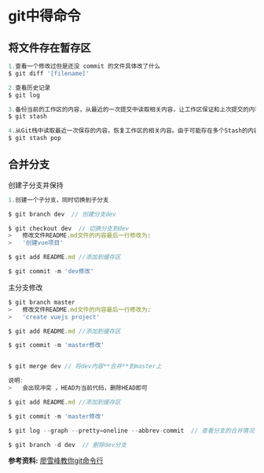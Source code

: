 # git中得命令




## 将文件存在暂存区
```javascript
1.查看一个修改过但是还没 commit 的文件具体改了什么
$ git diff '[filename]'

2.查看历史记录
$ git log

3.备份当前的工作区的内容，从最近的一次提交中读取相关内容，让工作区保证和上次提交的内容一致。同时，将当前的工作区内容保存到Git栈中。
$ git stash 

4.从Git栈中读取最近一次保存的内容，恢复工作区的相关内容。由于可能存在多个Stash的内容，所以用栈来管理，pop会从最近的一个stash中读取内容并恢复。
$ git stash pop 
````

## 合并分支
创建子分支并保持
```javascript
1.创建一个子分支，同时切换到子分支

$ git branch dev  // 创建分支dev

$ git checkout dev  // 切换分支到dev
>   修改文件README.md文件的内容最后一行修改为: 
>   '创建vue项目'

$ git add README.md //添加到缓存区

$ git commit -m 'dev修改'
```

主分支修改

```javascript
$ git branch master
>   修改文件README.md文件的内容最后一行修改为: 
>   'create vuejs project'

$ git add README.md //添加到缓存区

$ git commit -m 'master修改'


$ git merge dev // 将dev内容**合并**到master上

说明:
>   会出现冲突 ，HEAD为当前代码，删除HEAD即可

$ git add README.md //添加到缓存区

$ git commit -m 'master修改'

$ git log --graph --pretty=oneline --abbrev-commit  // 查看分支的合并情况

$ git branch -d dev  // 删除dev分支

```
**参考资料:** [廖雪峰教你git命令行](https://www.liaoxuefeng.com/wiki/0013739516305929606dd18361248578c67b8067c8c017b000/001375840202368c74be33fbd884e71b570f2cc3c0d1dcf000)
